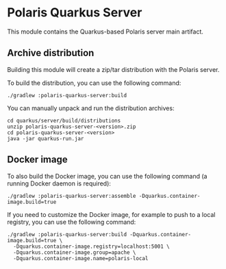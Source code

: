 # Polaris Quarkus Server

This module contains the Quarkus-based Polaris server main artifact.

## Archive distribution

Building this module will create a zip/tar distribution with the Polaris server.

To build the distribution, you can use the following command:

```shell
./gradlew :polaris-quarkus-server:build
```

You can manually unpack and run the distribution archives:

```shell
cd quarkus/server/build/distributions
unzip polaris-quarkus-server-<version>.zip
cd polaris-quarkus-server-<version>
java -jar quarkus-run.jar
```

## Docker image

To also build the Docker image, you can use the following command (a running Docker daemon is
required):

```shell
./gradlew :polaris-quarkus-server:assemble -Dquarkus.container-image.build=true
```

If you need to customize the Docker image, for example to push to a local registry, you can use the
following command:

```shell
./gradlew :polaris-quarkus-server:build -Dquarkus.container-image.build=true \
  -Dquarkus.container-image.registry=localhost:5001 \
  -Dquarkus.container-image.group=apache \
  -Dquarkus.container-image.name=polaris-local
```